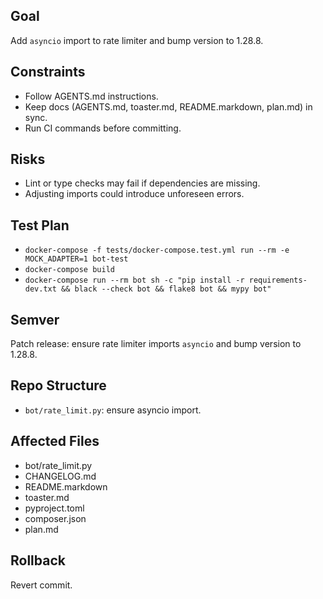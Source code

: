 ## Goal
Add `asyncio` import to rate limiter and bump version to 1.28.8.

## Constraints
- Follow AGENTS.md instructions.
- Keep docs (AGENTS.md, toaster.md, README.markdown, plan.md) in sync.
- Run CI commands before committing.

## Risks
- Lint or type checks may fail if dependencies are missing.
- Adjusting imports could introduce unforeseen errors.

## Test Plan
- `docker-compose -f tests/docker-compose.test.yml run --rm -e MOCK_ADAPTER=1 bot-test`
- `docker-compose build`
- `docker-compose run --rm bot sh -c "pip install -r requirements-dev.txt && black --check bot && flake8 bot && mypy bot"`

## Semver
Patch release: ensure rate limiter imports `asyncio` and bump version to 1.28.8.

## Repo Structure
- `bot/rate_limit.py`: ensure asyncio import.

## Affected Files
- bot/rate_limit.py
- CHANGELOG.md
- README.markdown
- toaster.md
- pyproject.toml
- composer.json
- plan.md

## Rollback
Revert commit.
